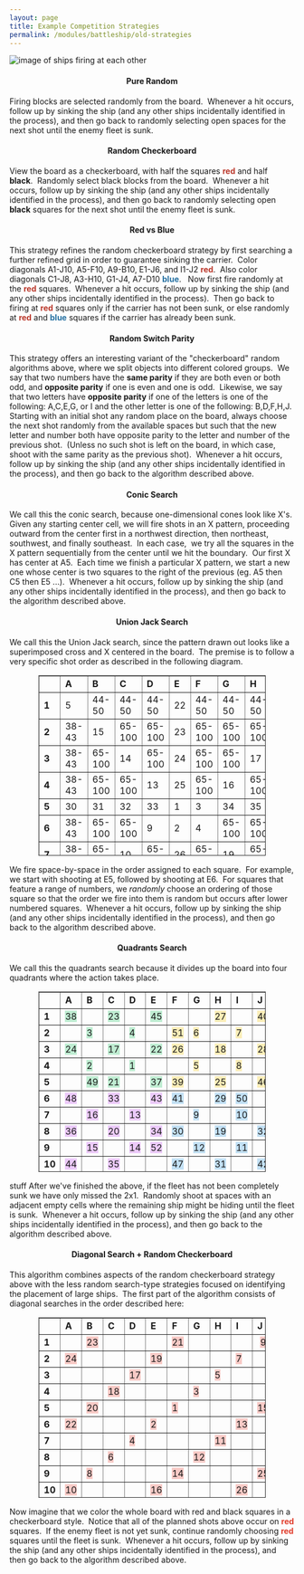```yaml
---
layout: page
title: Example Competition Strategies
permalink: /modules/battleship/old-strategies
---
```


<p><img style="display: block; margin-left: auto; margin-right: auto;" src="https://csufullerton.instructure.com/courses/2927600/files/183043734/preview" alt="image of ships firing at each other" data-ally-user-updated-alt="image of ships firing at each other" data-api-endpoint="https://csufullerton.instructure.com/api/v1/courses/2927600/files/183043734" data-api-returntype="File" /></p>
<h4 style="text-align: center;"><strong>Pure Random</strong></h4>
<p>Firing blocks are selected randomly from the board.&nbsp; Whenever a hit occurs, follow up by sinking the ship (and any other ships incidentally identified in the process), and then go back to randomly selecting open spaces for the next shot until the enemy fleet is sunk.</p>
<h4 style="text-align: center;"><strong>Random Checkerboard</strong></h4>
<p>View the board as a checkerboard, with half the squares <span style="color: #ba372a;"><strong>red</strong></span> and half <strong>black</strong>.&nbsp; Randomly select black blocks from the board.&nbsp; Whenever a hit occurs, follow up by sinking the ship (and any other ships incidentally identified in the process), and then go back to randomly selecting open <strong>black</strong> squares for the next shot until the enemy fleet is sunk.</p>
<h4 style="text-align: center;"><strong>Red vs Blue</strong></h4>
<p>This strategy refines the random checkerboard strategy by first searching a further refined grid in order to guarantee sinking the carrier.&nbsp; Color diagonals A1-J10, A5-F10, A9-B10, E1-J6, and I1-J2 <span style="color: #ba372a;"><strong>red</strong></span>.&nbsp; Also color diagonals C1-J8, A3-H10, G1-J4, A7-D10 <span style="color: #236fa1;"><strong>blue</strong></span>.&nbsp; &nbsp;Now first fire randomly at the <span style="color: #ba372a;"><strong>red</strong></span> squares.&nbsp; Whenever a hit occurs, follow up by sinking the ship (and any other ships incidentally identified in the process).&nbsp; Then go back to firing at <span style="color: #ba372a;"><strong>red</strong></span> squares only if the carrier has not been sunk, or else randomly at <span style="color: #ba372a;"><strong>red</strong></span> and <span style="color: #236fa1;"><strong>blue</strong></span> squares if the carrier has already been sunk.</p>
<h4 style="text-align: center;"><strong>Random Switch Parity</strong></h4>
<p>This strategy offers an interesting variant of the "checkerboard" random algorithms above, where we split objects into different colored groups.&nbsp; We say that two numbers have the <strong>same parity</strong> if they are both even or both odd, and <strong>opposite parity</strong> if one is even and one is odd.&nbsp; Likewise, we say that two letters have <strong>opposite parity</strong> if one of the letters is one of the following: A,C,E,G, or I and the other letter is one of the following: B,D,F,H,J.&nbsp; Starting with an initial shot any random place on the board, always choose the next shot randomly from the available spaces but such that the new letter and number both have opposite parity to the letter and number of the previous shot.&nbsp; (Unless no such shot is left on the board, in which case, shoot with the same parity as the previous shot).&nbsp; Whenever a hit occurs, follow up by sinking the ship (and any other ships incidentally identified in the process), and then go back to the algorithm described above.</p>
<h4 style="text-align: center;"><strong>Conic Search</strong></h4>
<p>We call this the conic search, because one-dimensional cones look like X's.&nbsp; Given any starting center cell, we will fire shots in an X pattern, proceeding outward from the center first in a northwest direction, then northeast, southwest, and finally southeast.&nbsp; In each case,&nbsp; we try all the squares in the X pattern sequentially from the center until we hit the boundary.&nbsp; Our first X has center at A5.&nbsp; Each time we finish a particular X pattern, we start a new one whose center is two squares to the right of the previous (eg. A5 then C5 then E5 ...).&nbsp; Whenever a hit occurs, follow up by sinking the ship (and any other ships incidentally identified in the process), and then go back to the algorithm described above.</p>
<h4 style="text-align: center;"><strong>Union Jack Search</strong></h4>
<p style="text-align: left;">We call this the Union Jack search, since the pattern drawn out looks like a superimposed cross and X centered in the board.&nbsp; The premise is to follow a very specific shot order as described in the following diagram.</p>
<table style="border-collapse: collapse; width: 79.848%; height: 319px; margin-left: auto; margin-right: auto;" border="1">
    <tbody>
        <tr style="height: 29px;">
            <td style="width: 5%; height: 29px;"></td>
            <td style="width: 7.96997%; height: 29px;"><strong>A</strong></td>
            <td style="width: 9.2145%; height: 29px;"><strong>B</strong></td>
            <td style="width: 9.89163%; height: 29px;"><strong>C</strong></td>
            <td style="width: 8.96954%; height: 29px;"><strong>D</strong></td>
            <td style="width: 4.52167%; height: 29px;"><strong>E</strong></td>
            <td style="width: 9.0312%; height: 29px;"><strong>F</strong></td>
            <td style="width: 9.429%; height: 29px;"><strong>G</strong></td>
            <td style="width: 9.92215%; height: 29px;"><strong>H</strong></td>
            <td style="width: 14.1132%; height: 29px;"><strong>I</strong></td>
            <td style="width: 29.384%; height: 29px;"><strong>J</strong></td>
        </tr>
        <tr style="height: 29px;">
            <td style="width: 5%; height: 29px;"><strong>1</strong></td>
            <td style="width: 7.96997%; height: 29px;">5</td>
            <td style="width: 9.2145%; height: 29px;">44-50</td>
            <td style="width: 9.89163%; height: 29px;">44-50</td>
            <td style="width: 8.96954%; height: 29px;">44-50</td>
            <td style="width: 4.52167%; height: 29px;">22</td>
            <td style="width: 9.0312%; height: 29px;">44-50</td>
            <td style="width: 9.429%; height: 29px;">44-50</td>
            <td style="width: 9.92215%; height: 29px;">44-50</td>
            <td style="width: 14.1132%; height: 29px;">44-50</td>
            <td style="width: 29.384%; height: 29px; text-align: center;">7</td>
        </tr>
        <tr style="height: 29px;">
            <td style="width: 5%; height: 29px;"><strong>2</strong></td>
            <td style="width: 7.96997%; height: 29px;">38-43</td>
            <td style="width: 9.2145%; height: 29px;">15</td>
            <td style="width: 9.89163%; height: 29px;">65-100</td>
            <td style="width: 8.96954%; height: 29px;">65-100</td>
            <td style="width: 4.52167%; height: 29px;">23</td>
            <td style="width: 9.0312%; height: 29px;">65-100</td>
            <td style="width: 9.429%; height: 29px;">65-100</td>
            <td style="width: 9.92215%; height: 29px;">65-100</td>
            <td style="width: 14.1132%; height: 29px;">18</td>
            <td style="width: 29.384%; height: 29px;">51-57</td>
        </tr>
        <tr style="height: 29px;">
            <td style="width: 5%; height: 29px;"><strong>3</strong></td>
            <td style="width: 7.96997%; height: 29px;"><strong></strong>38-43</td>
            <td style="width: 9.2145%; height: 29px;">65-100</td>
            <td style="width: 9.89163%; height: 29px;">14</td>
            <td style="width: 8.96954%; height: 29px;">65-100</td>
            <td style="width: 4.52167%; height: 29px;">24</td>
            <td style="width: 9.0312%; height: 29px;">65-100</td>
            <td style="width: 9.429%; height: 29px;">65-100</td>
            <td style="width: 9.92215%; height: 29px;">17</td>
            <td style="width: 14.1132%; height: 29px;">65-100</td>
            <td style="width: 29.384%; height: 29px;">51-57</td>
        </tr>
        <tr style="height: 29px;">
            <td style="width: 5%; height: 29px;"><strong>4</strong></td>
            <td style="width: 7.96997%; height: 29px;"><strong></strong>38-43</td>
            <td style="width: 9.2145%; height: 29px;">65-100</td>
            <td style="width: 9.89163%; height: 29px;">65-100</td>
            <td style="width: 8.96954%; height: 29px;">13</td>
            <td style="width: 4.52167%; height: 29px;">25</td>
            <td style="width: 9.0312%; height: 29px;">65-100</td>
            <td style="width: 9.429%; height: 29px;">16</td>
            <td style="width: 9.92215%; height: 29px;">65-100</td>
            <td style="width: 14.1132%; height: 29px;">65-100</td>
            <td style="width: 29.384%; height: 29px;">51-57</td>
        </tr>
        <tr style="height: 29px;">
            <td style="width: 5%; height: 29px;"><strong>5</strong></td>
            <td style="width: 7.96997%; height: 29px;">30</td>
            <td style="width: 9.2145%; height: 29px;">31</td>
            <td style="width: 9.89163%; height: 29px;">32</td>
            <td style="width: 8.96954%; height: 29px;">33</td>
            <td style="width: 4.52167%; height: 29px;">1</td>
            <td style="width: 9.0312%; height: 29px;">3</td>
            <td style="width: 9.429%; height: 29px;">34</td>
            <td style="width: 9.92215%; height: 29px;">35</td>
            <td style="width: 14.1132%; height: 29px;">36</td>
            <td style="width: 29.384%; height: 29px;">37</td>
        </tr>
        <tr style="height: 29px;">
            <td style="width: 5%; height: 29px;"><strong>6</strong></td>
            <td style="width: 7.96997%; height: 29px;"><strong></strong>38-43</td>
            <td style="width: 9.2145%; height: 29px;">65-100</td>
            <td style="width: 9.89163%; height: 29px;">65-100</td>
            <td style="width: 8.96954%; height: 29px;">9</td>
            <td style="width: 4.52167%; height: 29px;">2</td>
            <td style="width: 9.0312%; height: 29px;">4</td>
            <td style="width: 9.429%; height: 29px;">65-100</td>
            <td style="width: 9.92215%; height: 29px;">65-100</td>
            <td style="width: 14.1132%; height: 29px;">65-100</td>
            <td style="width: 29.384%; height: 29px;">51-57</td>
        </tr>
        <tr style="height: 29px;">
            <td style="width: 5%; height: 29px;"><strong>7</strong></td>
            <td style="width: 7.96997%; height: 29px;"><strong></strong>38-43</td>
            <td style="width: 9.2145%; height: 29px;">65-100</td>
            <td style="width: 9.89163%; height: 29px;">10</td>
            <td style="width: 8.96954%; height: 29px;">65-100</td>
            <td style="width: 4.52167%; height: 29px;">26</td>
            <td style="width: 9.0312%; height: 29px;">65-100</td>
            <td style="width: 9.429%; height: 29px;">19</td>
            <td style="width: 9.92215%; height: 29px;">65-100</td>
            <td style="width: 14.1132%; height: 29px;">65-100</td>
            <td style="width: 29.384%; height: 29px;">51-57</td>
        </tr>
        <tr style="height: 29px;">
            <td style="width: 5%; height: 29px;"><strong>8</strong></td>
            <td style="width: 7.96997%; height: 29px;"><strong></strong>38-43</td>
            <td style="width: 9.2145%; height: 29px;">11</td>
            <td style="width: 9.89163%; height: 29px;">65-100</td>
            <td style="width: 8.96954%; height: 29px;">65-100</td>
            <td style="width: 4.52167%; height: 29px;">27</td>
            <td style="width: 9.0312%; height: 29px;">65-100</td>
            <td style="width: 9.429%; height: 29px;">65-100</td>
            <td style="width: 9.92215%; height: 29px;">20</td>
            <td style="width: 14.1132%; height: 29px;">65-100</td>
            <td style="width: 29.384%; height: 29px;">51-57</td>
        </tr>
        <tr style="height: 29px;">
            <td style="width: 5%; height: 29px;"><strong>9</strong></td>
            <td style="width: 7.96997%; height: 29px;">12</td>
            <td style="width: 9.2145%; height: 29px;">65-100</td>
            <td style="width: 9.89163%; height: 29px;">65-100</td>
            <td style="width: 8.96954%; height: 29px;">65-100</td>
            <td style="width: 4.52167%; height: 29px;">28</td>
            <td style="width: 9.0312%; height: 29px;">65-100</td>
            <td style="width: 9.429%; height: 29px;">65-100</td>
            <td style="width: 9.92215%; height: 29px;">65-100</td>
            <td style="width: 14.1132%; height: 29px;">21</td>
            <td style="width: 29.384%; height: 29px;">51-57</td>
        </tr>
        <tr style="height: 29px;">
            <td style="width: 5%; height: 29px;"><strong>10</strong></td>
            <td style="width: 7.96997%; height: 29px;">6</td>
            <td style="width: 9.2145%; height: 29px;">58-64</td>
            <td style="width: 9.89163%; height: 29px;">58-64</td>
            <td style="width: 8.96954%; height: 29px;">58-64</td>
            <td style="width: 4.52167%; height: 29px;">29</td>
            <td style="width: 9.0312%; height: 29px;">58-64</td>
            <td style="width: 9.429%; height: 29px;">58-64</td>
            <td style="width: 9.92215%; height: 29px;">58-64</td>
            <td style="width: 14.1132%; height: 29px;">58-64</td>
            <td style="width: 29.384%; height: 29px;">8</td>
        </tr>
    </tbody>
</table>
<p>We fire space-by-space in the order assigned to each square.&nbsp; For example, we start with shooting at E5, followed by shooting at E6.&nbsp; For squares that feature a range of numbers, we <em>randomly</em> choose an ordering of those square so that the order we fire into them is random but occurs after lower numbered squares.&nbsp; Whenever a hit occurs, follow up by sinking the ship (and any other ships incidentally identified in the process), and then go back to the algorithm described above.</p>
<h4 style="text-align: center;"><strong>Quadrants Search</strong></h4>
<p>We call this the quadrants search because it divides up the board into four quadrants where the action takes place.</p>
<table style="border-collapse: collapse; width: 79.848%; height: 319px; margin-left: auto; margin-right: auto;" border="1">
    <tbody>
        <tr style="height: 29px;">
            <td style="width: 5%; height: 29px;"></td>
            <td style="width: 7.96997%; height: 29px;"><strong>A</strong></td>
            <td style="width: 9.2145%; height: 29px;"><strong>B</strong></td>
            <td style="width: 9.89163%; height: 29px;"><strong>C</strong></td>
            <td style="width: 8.0335%; height: 29px;"><strong>D</strong></td>
            <td style="width: 8.73384%; height: 29px;"><strong>E</strong></td>
            <td style="width: 7.93917%; height: 29px;"><strong>F</strong></td>
            <td style="width: 8.80501%; height: 29px;"><strong>G</strong></td>
            <td style="width: 11.3262%; height: 29px;"><strong>H</strong></td>
            <td style="width: 11.1491%; height: 29px;"><strong>I</strong></td>
            <td style="width: 29.384%; height: 29px;"><strong>J</strong></td>
        </tr>
        <tr style="height: 29px;">
            <td style="width: 5%; height: 29px;"><strong>1</strong></td>
            <td style="width: 7.96997%; height: 29px;"><span style="background-color: #bfedd2;">38</span></td>
            <td style="width: 9.2145%; height: 29px;"></td>
            <td style="width: 9.89163%; height: 29px;"><span style="background-color: #bfedd2;">23</span></td>
            <td style="width: 8.0335%; height: 29px;"></td>
            <td style="width: 8.73384%; height: 29px;"><span style="background-color: #bfedd2;">45</span></td>
            <td style="width: 7.93917%; height: 29px;"></td>
            <td style="width: 8.80501%; height: 29px;"></td>
            <td style="width: 11.3262%; height: 29px;"><span style="background-color: #fbeeb8;">27</span></td>
            <td style="width: 11.1491%; height: 29px;"></td>
            <td style="width: 29.384%; height: 29px; text-align: center;"><span style="background-color: #fbeeb8;">40</span></td>
        </tr>
        <tr style="height: 29px;">
            <td style="width: 5%; height: 29px;"><strong>2</strong></td>
            <td style="width: 7.96997%; height: 29px;"></td>
            <td style="width: 9.2145%; height: 29px;"><span style="background-color: #bfedd2;">3</span></td>
            <td style="width: 9.89163%; height: 29px;"></td>
            <td style="width: 8.0335%; height: 29px;"><span style="background-color: #bfedd2;">4</span></td>
            <td style="width: 8.73384%; height: 29px;"></td>
            <td style="width: 7.93917%; height: 29px;"><span style="background-color: #fbeeb8;">51</span></td>
            <td style="width: 8.80501%; height: 29px;"><span style="background-color: #fbeeb8;">6</span></td>
            <td style="width: 11.3262%; height: 29px;"></td>
            <td style="width: 11.1491%; height: 29px;"><span style="background-color: #fbeeb8;">7</span></td>
            <td style="width: 29.384%; height: 29px;"></td>
        </tr>
        <tr style="height: 29px;">
            <td style="width: 5%; height: 29px;"><strong>3</strong></td>
            <td style="width: 7.96997%; height: 29px;"><span style="background-color: #bfedd2;">24</span></td>
            <td style="width: 9.2145%; height: 29px;"></td>
            <td style="width: 9.89163%; height: 29px;"><span style="background-color: #bfedd2;">17</span></td>
            <td style="width: 8.0335%; height: 29px;"></td>
            <td style="width: 8.73384%; height: 29px;"><span style="background-color: #bfedd2;">22</span></td>
            <td style="width: 7.93917%; height: 29px;"><span style="background-color: #fbeeb8;">26</span></td>
            <td style="width: 8.80501%; height: 29px;"></td>
            <td style="width: 11.3262%; height: 29px;"><span style="background-color: #fbeeb8;">18</span></td>
            <td style="width: 11.1491%; height: 29px;"></td>
            <td style="width: 29.384%; height: 29px;"><span style="background-color: #fbeeb8;">28</span></td>
        </tr>
        <tr style="height: 29px;">
            <td style="width: 5%; height: 29px;"><strong>4</strong></td>
            <td style="width: 7.96997%; height: 29px;"></td>
            <td style="width: 9.2145%; height: 29px;"><span style="background-color: #bfedd2;">2</span></td>
            <td style="width: 9.89163%; height: 29px;"></td>
            <td style="width: 8.0335%; height: 29px;"><span style="background-color: #bfedd2;">1</span></td>
            <td style="width: 8.73384%; height: 29px;"></td>
            <td style="width: 7.93917%; height: 29px;"></td>
            <td style="width: 8.80501%; height: 29px;"><span style="background-color: #fbeeb8;">5</span></td>
            <td style="width: 11.3262%; height: 29px;"></td>
            <td style="width: 11.1491%; height: 29px;"><span style="background-color: #fbeeb8;">8</span></td>
            <td style="width: 29.384%; height: 29px;"></td>
        </tr>
        <tr style="height: 29px;">
            <td style="width: 5%; height: 29px;"><strong>5</strong></td>
            <td style="width: 7.96997%; height: 29px;"></td>
            <td style="width: 9.2145%; height: 29px;"><span style="background-color: #bfedd2;">49</span></td>
            <td style="width: 9.89163%; height: 29px;"><span style="background-color: #bfedd2;">21</span></td>
            <td style="width: 8.0335%; height: 29px;"></td>
            <td style="width: 8.73384%; height: 29px;"><span style="background-color: #bfedd2;">37</span></td>
            <td style="width: 7.93917%; height: 29px;"><span style="background-color: #fbeeb8;">39</span></td>
            <td style="width: 8.80501%; height: 29px;"></td>
            <td style="width: 11.3262%; height: 29px;"><span style="background-color: #fbeeb8;">25</span></td>
            <td style="width: 11.1491%; height: 29px;"></td>
            <td style="width: 29.384%; height: 29px;"><span style="background-color: #fbeeb8;">46</span></td>
        </tr>
        <tr style="height: 29px;">
            <td style="width: 5%; height: 29px;"><strong>6</strong></td>
            <td style="width: 7.96997%; height: 29px;"><span style="background-color: #eccafa;">48</span></td>
            <td style="width: 9.2145%; height: 29px;"></td>
            <td style="width: 9.89163%; height: 29px;"><span style="background-color: #eccafa;">33</span></td>
            <td style="width: 8.0335%; height: 29px;"></td>
            <td style="width: 8.73384%; height: 29px;"><span style="background-color: #eccafa;">43</span></td>
            <td style="width: 7.93917%; height: 29px;"><span style="background-color: #c2e0f4;">41</span></td>
            <td style="width: 8.80501%; height: 29px;"></td>
            <td style="width: 11.3262%; height: 29px;"><span style="background-color: #c2e0f4;">29</span></td>
            <td style="width: 11.1491%; height: 29px;"><span style="background-color: #c2e0f4;">50</span></td>
            <td style="width: 29.384%; height: 29px;"></td>
        </tr>
        <tr style="height: 29px;">
            <td style="width: 5%; height: 29px;"><strong>7</strong></td>
            <td style="width: 7.96997%; height: 29px;"></td>
            <td style="width: 9.2145%; height: 29px;"><span style="background-color: #eccafa;">16</span></td>
            <td style="width: 9.89163%; height: 29px;"></td>
            <td style="width: 8.0335%; height: 29px;"><span style="background-color: #eccafa;">13</span></td>
            <td style="width: 8.73384%; height: 29px;"></td>
            <td style="width: 7.93917%; height: 29px;"></td>
            <td style="width: 8.80501%; height: 29px;"><span style="background-color: #c2e0f4;">9</span></td>
            <td style="width: 11.3262%; height: 29px;"></td>
            <td style="width: 11.1491%; height: 29px;"><span style="background-color: #c2e0f4;">10</span></td>
            <td style="width: 29.384%; height: 29px;"></td>
        </tr>
        <tr style="height: 29px;">
            <td style="width: 5%; height: 29px;"><strong>8</strong></td>
            <td style="width: 7.96997%; height: 29px;"><span style="background-color: #eccafa;">36</span></td>
            <td style="width: 9.2145%; height: 29px;"></td>
            <td style="width: 9.89163%; height: 29px;"><span style="background-color: #eccafa;">20</span></td>
            <td style="width: 8.0335%; height: 29px;"></td>
            <td style="width: 8.73384%; height: 29px;"><span style="background-color: #eccafa;">34</span></td>
            <td style="width: 7.93917%; height: 29px;"><span style="background-color: #c2e0f4;">30</span></td>
            <td style="width: 8.80501%; height: 29px;"></td>
            <td style="width: 11.3262%; height: 29px;"><span style="background-color: #c2e0f4;">19</span></td>
            <td style="width: 11.1491%; height: 29px;"></td>
            <td style="width: 29.384%; height: 29px;"><span style="background-color: #c2e0f4;">32</span></td>
        </tr>
        <tr style="height: 29px;">
            <td style="width: 5%; height: 29px;"><strong>9</strong></td>
            <td style="width: 7.96997%; height: 29px;"></td>
            <td style="width: 9.2145%; height: 29px;"><span style="background-color: #eccafa;">15</span></td>
            <td style="width: 9.89163%; height: 29px;"></td>
            <td style="width: 8.0335%; height: 29px;"><span style="background-color: #eccafa;">14</span></td>
            <td style="width: 8.73384%; height: 29px;"><span style="background-color: #eccafa;">52</span></td>
            <td style="width: 7.93917%; height: 29px;"></td>
            <td style="width: 8.80501%; height: 29px;"><span style="background-color: #c2e0f4;">12</span></td>
            <td style="width: 11.3262%; height: 29px;"></td>
            <td style="width: 11.1491%; height: 29px;"><span style="background-color: #c2e0f4;">11</span></td>
            <td style="width: 29.384%; height: 29px;"></td>
        </tr>
        <tr style="height: 29px;">
            <td style="width: 5%; height: 29px;"><strong>10</strong></td>
            <td style="width: 7.96997%; height: 29px;"><span style="background-color: #eccafa;">44</span></td>
            <td style="width: 9.2145%; height: 29px;"></td>
            <td style="width: 9.89163%; height: 29px;"><span style="background-color: #eccafa;">35</span></td>
            <td style="width: 8.0335%; height: 29px;"></td>
            <td style="width: 8.73384%; height: 29px;"></td>
            <td style="width: 7.93917%; height: 29px;"><span style="background-color: #c2e0f4;">47</span></td>
            <td style="width: 8.80501%; height: 29px;"></td>
            <td style="width: 11.3262%; height: 29px;"><span style="background-color: #c2e0f4;">31</span></td>
            <td style="width: 11.1491%; height: 29px;"></td>
            <td style="width: 29.384%; height: 29px;"><span style="background-color: #c2e0f4;">42</span></td>
        </tr>
    </tbody>
</table>
<p>stuff After we've finished the above, if the fleet has not been completely sunk we have only missed the 2x1.&nbsp; Randomly shoot at spaces with an adjacent empty cells where the remaining ship might be hiding until the fleet is sunk.&nbsp; Whenever a hit occurs, follow up by sinking the ship (and any other ships incidentally identified in the process), and then go back to the algorithm described above.</p>
<h4 style="text-align: center;"><strong>Diagonal Search + Random Checkerboard</strong></h4>
<p>This algorithm combines aspects of the random checkerboard strategy above with the less random search-type strategies focused on identifying the placement of large ships.&nbsp; The first part of the algorithm consists of diagonal searches in the order described here:</p>
<table style="border-collapse: collapse; width: 79.848%; height: 319px; margin-left: auto; margin-right: auto;" border="1">
    <tbody>
        <tr style="height: 29px;">
            <td style="width: 5%; height: 29px;"></td>
            <td style="width: 7.96997%; height: 29px;"><strong>A</strong></td>
            <td style="width: 9.2145%; height: 29px;"><strong>B</strong></td>
            <td style="width: 9.89163%; height: 29px;"><strong>C</strong></td>
            <td style="width: 8.96954%; height: 29px;"><strong>D</strong></td>
            <td style="width: 7.64179%; height: 29px;"><strong>E</strong></td>
            <td style="width: 8.71918%; height: 29px;"><strong>F</strong></td>
            <td style="width: 10.209%; height: 29px;"><strong>G</strong></td>
            <td style="width: 10.8582%; height: 29px;"><strong>H</strong></td>
            <td style="width: 10.057%; height: 29px;"><strong>I</strong></td>
            <td style="width: 28.916%; height: 29px;"><strong>J</strong></td>
        </tr>
        <tr style="height: 29px;">
            <td style="width: 5%; height: 29px;"><strong>1</strong></td>
            <td style="width: 7.96997%; height: 29px;"></td>
            <td style="width: 9.2145%; height: 29px;"><span style="background-color: #f8cac6;">23</span></td>
            <td style="width: 9.89163%; height: 29px;"></td>
            <td style="width: 8.96954%; height: 29px;"></td>
            <td style="width: 7.64179%; height: 29px;"></td>
            <td style="width: 8.71918%; height: 29px;"><span style="background-color: #f8cac6;">21</span></td>
            <td style="width: 10.209%; height: 29px;"></td>
            <td style="width: 10.8582%; height: 29px;"></td>
            <td style="width: 10.057%; height: 29px;"></td>
            <td style="width: 28.916%; height: 29px; text-align: center;"><span style="background-color: #f8cac6;">9</span></td>
        </tr>
        <tr style="height: 29px;">
            <td style="width: 5%; height: 29px;"><strong>2</strong></td>
            <td style="width: 7.96997%; height: 29px;"><span style="background-color: #f8cac6;">24</span></td>
            <td style="width: 9.2145%; height: 29px;"></td>
            <td style="width: 9.89163%; height: 29px;"></td>
            <td style="width: 8.96954%; height: 29px;"></td>
            <td style="width: 7.64179%; height: 29px;"><span style="background-color: #f8cac6;">19</span></td>
            <td style="width: 8.71918%; height: 29px;"></td>
            <td style="width: 10.209%; height: 29px;"></td>
            <td style="width: 10.8582%; height: 29px;"></td>
            <td style="width: 10.057%; height: 29px;"><span style="background-color: #f8cac6;">7</span></td>
            <td style="width: 28.916%; height: 29px;"></td>
        </tr>
        <tr style="height: 29px;">
            <td style="width: 5%; height: 29px;"><strong>3</strong></td>
            <td style="width: 7.96997%; height: 29px;"></td>
            <td style="width: 9.2145%; height: 29px;"></td>
            <td style="width: 9.89163%; height: 29px;"></td>
            <td style="width: 8.96954%; height: 29px;"><span style="background-color: #f8cac6;">17</span></td>
            <td style="width: 7.64179%; height: 29px;"></td>
            <td style="width: 8.71918%; height: 29px;"></td>
            <td style="width: 10.209%; height: 29px;"></td>
            <td style="width: 10.8582%; height: 29px;"><span style="background-color: #f8cac6;">5</span></td>
            <td style="width: 10.057%; height: 29px;"></td>
            <td style="width: 28.916%; height: 29px;"></td>
        </tr>
        <tr style="height: 29px;">
            <td style="width: 5%; height: 29px;"><strong>4</strong></td>
            <td style="width: 7.96997%; height: 29px;"></td>
            <td style="width: 9.2145%; height: 29px;"></td>
            <td style="width: 9.89163%; height: 29px;"><span style="background-color: #f8cac6;">18</span></td>
            <td style="width: 8.96954%; height: 29px;"></td>
            <td style="width: 7.64179%; height: 29px;"></td>
            <td style="width: 8.71918%; height: 29px;"></td>
            <td style="width: 10.209%; height: 29px;"><span style="background-color: #f8cac6;">3</span></td>
            <td style="width: 10.8582%; height: 29px;"></td>
            <td style="width: 10.057%; height: 29px;"></td>
            <td style="width: 28.916%; height: 29px;"></td>
        </tr>
        <tr style="height: 29px;">
            <td style="width: 5%; height: 29px;"><strong>5</strong></td>
            <td style="width: 7.96997%; height: 29px;"></td>
            <td style="width: 9.2145%; height: 29px;"><span style="background-color: #f8cac6;">20</span></td>
            <td style="width: 9.89163%; height: 29px;"></td>
            <td style="width: 8.96954%; height: 29px;"></td>
            <td style="width: 7.64179%; height: 29px;"></td>
            <td style="width: 8.71918%; height: 29px;"><span style="background-color: #f8cac6;">1</span></td>
            <td style="width: 10.209%; height: 29px;"></td>
            <td style="width: 10.8582%; height: 29px;"></td>
            <td style="width: 10.057%; height: 29px;"></td>
            <td style="width: 28.916%; height: 29px;"><span style="background-color: #f8cac6;">15</span></td>
        </tr>
        <tr style="height: 29px;">
            <td style="width: 5%; height: 29px;"><strong>6</strong></td>
            <td style="width: 7.96997%; height: 29px;"><span style="background-color: #f8cac6;">22</span></td>
            <td style="width: 9.2145%; height: 29px;"></td>
            <td style="width: 9.89163%; height: 29px;"></td>
            <td style="width: 8.96954%; height: 29px;"></td>
            <td style="width: 7.64179%; height: 29px;"><span style="background-color: #f8cac6;">2</span></td>
            <td style="width: 8.71918%; height: 29px;"></td>
            <td style="width: 10.209%; height: 29px;"></td>
            <td style="width: 10.8582%; height: 29px;"></td>
            <td style="width: 10.057%; height: 29px;"><span style="background-color: #f8cac6;">13</span></td>
            <td style="width: 28.916%; height: 29px;"></td>
        </tr>
        <tr style="height: 29px;">
            <td style="width: 5%; height: 29px;"><strong>7</strong></td>
            <td style="width: 7.96997%; height: 29px;"></td>
            <td style="width: 9.2145%; height: 29px;"></td>
            <td style="width: 9.89163%; height: 29px;"></td>
            <td style="width: 8.96954%; height: 29px;"><span style="background-color: #f8cac6;">4</span></td>
            <td style="width: 7.64179%; height: 29px;"></td>
            <td style="width: 8.71918%; height: 29px;"></td>
            <td style="width: 10.209%; height: 29px;"></td>
            <td style="width: 10.8582%; height: 29px;"><span style="background-color: #f8cac6;">11</span></td>
            <td style="width: 10.057%; height: 29px;"></td>
            <td style="width: 28.916%; height: 29px;"></td>
        </tr>
        <tr style="height: 29px;">
            <td style="width: 5%; height: 29px;"><strong>8</strong></td>
            <td style="width: 7.96997%; height: 29px;"></td>
            <td style="width: 9.2145%; height: 29px;"></td>
            <td style="width: 9.89163%; height: 29px;"><span style="background-color: #f8cac6;">6</span></td>
            <td style="width: 8.96954%; height: 29px;"></td>
            <td style="width: 7.64179%; height: 29px;"></td>
            <td style="width: 8.71918%; height: 29px;"></td>
            <td style="width: 10.209%; height: 29px;"><span style="background-color: #f8cac6;">12</span></td>
            <td style="width: 10.8582%; height: 29px;"></td>
            <td style="width: 10.057%; height: 29px;"></td>
            <td style="width: 28.916%; height: 29px;"></td>
        </tr>
        <tr style="height: 29px;">
            <td style="width: 5%; height: 29px;"><strong>9</strong></td>
            <td style="width: 7.96997%; height: 29px;"></td>
            <td style="width: 9.2145%; height: 29px;"><span style="background-color: #f8cac6;">8</span></td>
            <td style="width: 9.89163%; height: 29px;"></td>
            <td style="width: 8.96954%; height: 29px;"></td>
            <td style="width: 7.64179%; height: 29px;"></td>
            <td style="width: 8.71918%; height: 29px;"><span style="background-color: #f8cac6;">14</span></td>
            <td style="width: 10.209%; height: 29px;"></td>
            <td style="width: 10.8582%; height: 29px;"></td>
            <td style="width: 10.057%; height: 29px;"></td>
            <td style="width: 28.916%; height: 29px;"><span style="background-color: #f8cac6;">25</span></td>
        </tr>
        <tr style="height: 29px;">
            <td style="width: 5%; height: 29px;"><strong>10</strong></td>
            <td style="width: 7.96997%; height: 29px;"><span style="background-color: #f8cac6;">10</span></td>
            <td style="width: 9.2145%; height: 29px;"></td>
            <td style="width: 9.89163%; height: 29px;"></td>
            <td style="width: 8.96954%; height: 29px;"></td>
            <td style="width: 7.64179%; height: 29px;"><span style="background-color: #f8cac6;">16</span></td>
            <td style="width: 8.71918%; height: 29px;"></td>
            <td style="width: 10.209%; height: 29px;"></td>
            <td style="width: 10.8582%; height: 29px;"></td>
            <td style="width: 10.057%; height: 29px;"><span style="background-color: #f8cac6;">26</span></td>
            <td style="width: 28.916%; height: 29px;"></td>
        </tr>
    </tbody>
</table>
<p>Now imagine that we color the whole board with red and black squares in a checkerboard style.&nbsp; Notice that all of the planned shots above occur on <span style="color: #e03e2d;"><strong>red</strong></span> squares.&nbsp; If the enemy fleet is not yet sunk, continue randomly choosing <span style="color: #e03e2d;"><strong>red</strong></span> squares until the fleet is sunk.&nbsp; Whenever a hit occurs, follow up by sinking the ship (and any other ships incidentally identified in the process), and then go back to the algorithm described above.</p>
<p>&nbsp;</p>


